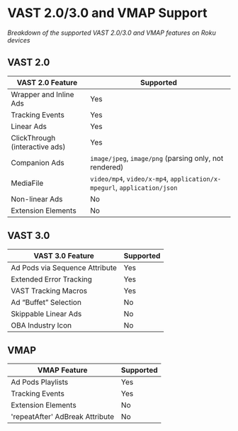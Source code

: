 # VAST 2.0/3.0 and VMAP Support

_Breakdown of the supported VAST 2.0/3.0 and VMAP features on Roku devices_

## VAST 2.0

| VAST 2.0 Feature | Supported |
| ---------------- | --------- |
| Wrapper and Inline Ads | Yes
| Tracking Events | Yes
| Linear Ads | Yes
| ClickThrough (interactive ads) | Yes
| Companion Ads | `image/jpeg`, `image/png` (parsing only, not rendered)
| MediaFile | `video/mp4`, `video/x-mp4`, `application/x-mpegurl`, `application/json`
| Non-linear Ads | No
| Extension Elements | No

## VAST 3.0

| VAST 3.0 Feature | Supported |
| ---------------- | --------- |
| Ad Pods via Sequence Attribute | Yes
| Extended Error Tracking | Yes
| VAST Tracking Macros | Yes
| Ad “Buffet” Selection | No
| Skippable Linear Ads | No
| OBA Industry Icon | No

## VMAP

| VMAP Feature | Supported |
| ------------ | --------- |
| Ad Pods Playlists | Yes
| Tracking Events | Yes
| Extension Elements | No
| 'repeatAfter' AdBreak Attribute | No

